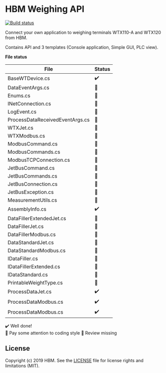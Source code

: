# HBM Weighing API


[![Build status](https://hbmdevelopment.visualstudio.com/HBM%20Weighing/_apis/build/status/HBM%20Weighing%20API%20CI)](https://hbmdevelopment.visualstudio.com/HBM%20Weighing/_build/latest?definitionId=47)

Connect your own application to weighing terminals WTX110-A and WTX120 from HBM.


Contains API and 3 templates (Console application, Simple GUI, PLC view). 



**File status**

| File                               | Status                 |
| ---------------------------------- | ---------------------- |
| BaseWTDevice.cs                    | :heavy_check_mark:     |
| DataEventArgs.cs                   | :large_orange_diamond: |
| Enums.cs                           | :large_orange_diamond: |
| INetConnection.cs                  | :large_orange_diamond: |
| LogEvent.cs                        | :large_orange_diamond: |
| ProcessDataReceivedEventArgs.cs    | :large_orange_diamond: | 
| WTXJet.cs                          | :large_orange_diamond: |
| WTXModbus.cs                       | :large_orange_diamond: | 
| ModbusCommand.cs                   | :large_orange_diamond: |
| ModbusCommands.cs                  | :large_orange_diamond: |
| ModbusTCPConnection.cs             | :red_circle:           |
| JetBusCommand.cs                   | :large_orange_diamond: |
| JetBusCommands.cs                  | :large_orange_diamond: |
| JetBusConnection.cs                | :red_circle:           |
| JetBusException.cs                 | :red_circle:           |
| MeasurementUtils.cs                | :large_orange_diamond: |
| AssemblyInfo.cs                    | :heavy_check_mark:     |
| DataFillerExtendedJet.cs           | :red_circle:           |
| DataFillerJet.cs                   | :red_circle:           |
| DataFillerModbus.cs                | :red_circle:           |
| DataStandardJet.cs                 | :red_circle:           |
| DataStandardModbus.cs              | :red_circle:           |
| IDataFiller.cs                     | :red_circle:           |
| IDataFillerExtended.cs             | :red_circle:           |
| IDataStandard.cs                   | :red_circle:           |
| PrintableWeightType.cs             | :large_orange_diamond: |
| ProcessDataJet.cs                  | :heavy_check_mark:     |
| ProcessDataModbus.cs               | :heavy_check_mark:     |
| ProcessDataModbus.cs               | :heavy_check_mark:     |


:heavy_check_mark: Well done!   
:large_orange_diamond: Pay some attention to coding style
:red_circle: Review missing        


## License



Copyright (c) 2019 HBM. See the [LICENSE](LICENSE) file for license rights and
limitations (MIT).